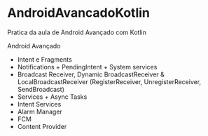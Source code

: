 # AndroidAvancadoKotlin
Pratica da aula de Android Avançado com Kotlin

Android Avançado

* Intent e Fragments
* Notifications + PendingIntent + System services
* Broadcast Receiver, Dynamic BroadcastReceiver & LocalBroadcastReceiver (RegisterReceiver, UnregisterReceiver, SendBroadcast)
* Services + Async Tasks
* Intent Services
* Alarm Manager
* FCM
* Content Provider
